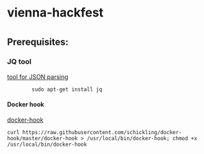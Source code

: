 # vienna-hackfest
#

## Prerequisites:
###  JQ tool
[tool for JSON parsing](https://stedolan.github.io)

```
        sudo apt-get install jq
```

#### Docker hook 
[docker-hook](https://github.com/schickling/docker-hook)
```
curl https://raw.githubusercontent.com/schickling/docker-hook/master/docker-hook > /usr/local/bin/docker-hook; chmod +x /usr/local/bin/docker-hook
```

####

